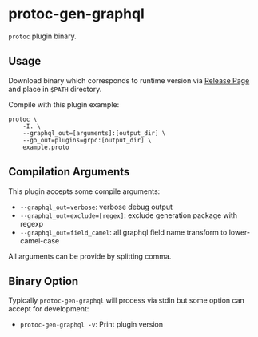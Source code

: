 # protoc-gen-graphql

`protoc` plugin binary.

## Usage

Download binary which corresponds to runtime version via [Release Page](https://github.com/rleszilm/grpc-graphql-gateway/releases) and place in `$PATH` directory.

Compile with this plugin example:

```shell
protoc \
    -I. \
    --graphql_out=[arguments]:[output_dir] \
    --go_out=plugins=grpc:[output_dir] \
    example.proto
```

## Compilation Arguments

This plugin accepts some compile arguments:

- `--graphql_out=verbose`: verbose debug output
- `--graphql_out=exclude=[regex]`: exclude generation package with regexp
- `--graphql_out=field_camel`: all graphql field name transform to lower-camel-case

All arguments can be provide by splitting comma.

## Binary Option

Typically `protoc-gen-graphql` will process via stdin but some option can accept for development:

- `protoc-gen-graphql -v`: Print plugin version
